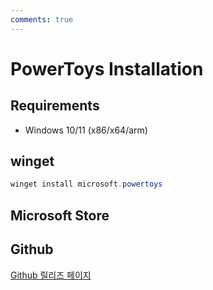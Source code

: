 ```yaml
---
comments: true
---
```


# PowerToys Installation

## Requirements

- Windows 10/11 (x86/x64/arm)

## winget

```powershell title="PowerShell"
winget install microsoft.powertoys
```

## Microsoft Store



## Github

[Github 릴리즈 페이지](https://aka.ms/installpowertoys)